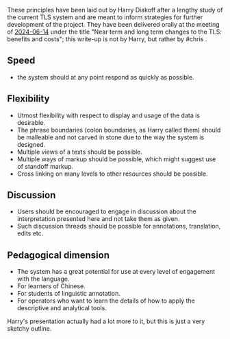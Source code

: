 These principles have been laid out by Harry Diakoff after a lengthy study of the current TLS system and are meant to inform strategies for further development of the project.  They have been delivered orally at the meeting of [2024-06-14](https://hxwd.org/seminar/index.html#org510bb95) under the title "Near term and long term changes to the TLS: benefits and costs"; this write-up is not by Harry, but rather by #chris .

## Speed 
- the system should at any point respond as quickly as possible. 

## Flexibility
- Utmost flexibility with respect to display and usage of the data is desirable.  
- The phrase boundaries (colon boundaries, as Harry called them) should be malleable and not carved in stone due to the way the system is designed.
- Multiple views of a texts should be possible.
- Multiple ways of markup should be possible, which might suggest use of standoff markup.
- Cross linking on many levels to other resources should be possible.
## Discussion 
- Users should be encouraged to engage in discussion about the interpretation presented here and not take them as given.
- Such discussion threads should be possible for annotations, translation, edits etc.
## Pedagogical dimension
- The system has a great potential for use at every level of engagement with the language.
- For learners of Chinese.
- For students of linguistic annotation.
- For operators who want to learn the details of how to apply the descriptive and analytical tools. 

Harry's presentation actually had a lot more to it, but this is just a very sketchy outline. 